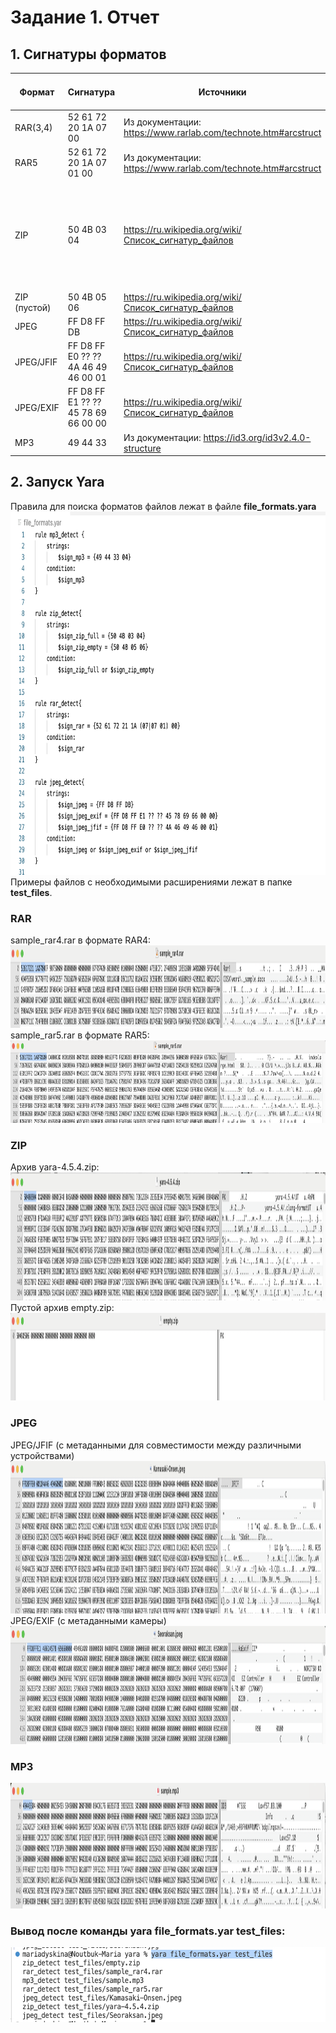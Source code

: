 # Задание 1. Отчет

## 1. Сигнатуры форматов
| Формат | Сигнатура  | Источники | Форматы с такой же сигнатурой
|------------|------------|------------|------------|
| RAR(3,4) | 52 61 72 20 1A 07 00 | Из документации: https://www.rarlab.com/technote.htm#arcstruct  | |
| RAR5 | 52 61 72 20 1A 07 01 00 | Из документации: https://www.rarlab.com/technote.htm#arcstruct  | |
| ZIP  | 50 4B 03 04 | https://ru.wikipedia.org/wiki/Список_сигнатур_файлов |formats based on zip: JAR, ODF, OOXML (jar, odt, ods, odp, docx, xlsx, pptx, vsdx, apk, aar) |
| ZIP (пустой) | 50 4B 05 06 | https://ru.wikipedia.org/wiki/Список_сигнатур_файлов | |
| JPEG  | FF D8 FF DB | https://ru.wikipedia.org/wiki/Список_сигнатур_файлов | |
| JPEG/JFIF  |FF D8 FF E0 ?? ?? 4A 46 49 46 00 01| https://ru.wikipedia.org/wiki/Список_сигнатур_файлов | |
| JPEG/EXIF  |FF D8 FF E1 ?? ?? 45 78 69 66 00 00| https://ru.wikipedia.org/wiki/Список_сигнатур_файлов | |
| MP3  | 49 44 33 | Из документации: https://id3.org/id3v2.4.0-structure  | |

## 2. Запуск Yara
Правила для поиска форматов файлов лежат в файле **file_formats.yara**
<img width="784" height="581" alt="file_formats" src="file_formats.png" />  
Примеры файлов с необходимыми расширениями лежат в папке **test_files**.

### RAR
sample_rar4.rar в формате RAR4:
<img width="1387" height="132" src="rar4.png" />
sample_rar5.rar в формате RAR5:
<img width="1387" height="132" src="rar5.png" />

### ZIP
Архив yara-4.5.4.zip:
<img width="1420" height="205" src="yara-4.5.4.png" />
Пустой архив empty.zip:
<img width="1377" height="140" src="empty_zip.png" />

### JPEG
JPEG/JFIF (с метаданными для совместимости между различными устройствами)
<img width="1413" height="244" src="jpeg_jfif.png" />
JPEG/EXIF (с метаданными камеры)
<img width="1276" height="189" src="jpeg_exif.png" />

### MP3
<img width="1416" height="201" alt="mp3" src="mp3.png" />



### Вывод после команды yara file_formats.yar test_files:
<img width="582" height="120" src="out.png" />


